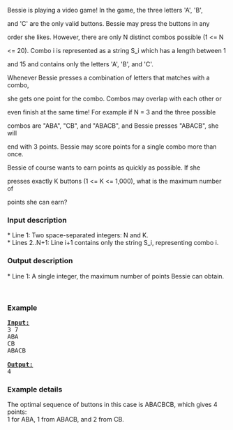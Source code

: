 <p>
Bessie is playing a video game! In the game, the three letters 'A', 'B',

and 'C' are the only valid buttons. Bessie may press the buttons in any

order she likes. However, there are only N distinct combos possible (1 &lt;= N

&lt;= 20). Combo i is represented as a string S_i which has a length between 1

and 15 and contains only the letters 'A', 'B', and 'C'.
</p>
 
<p>
Whenever Bessie presses a combination of letters that matches with a combo,

she gets one point for the combo. Combos may overlap with each other or

even finish at the same time! For example if N = 3 and the three possible

combos are "ABA", "CB", and "ABACB", and Bessie presses "ABACB", she will

end with 3 points. Bessie may score points for a single combo more than once.
</p>
 
<p>
Bessie of course wants to earn points as quickly as possible. If she

presses exactly K buttons (1 &lt;= K &lt;= 1,000), what is the maximum number of

points she can earn?
</p>


<h3>Input description</h3>

<p>
* Line 1: Two space-separated integers: N and K.<br>
* Lines 2..N+1: Line i+1 contains only the string S_i, representing combo i.<br>
</p>

<h3>Output description</h3>

<p>
* Line 1: A single integer, the maximum number of points Bessie can obtain.
</p>

<br>
<h3>Example</h3>

<pre><b><u>Input:</u></b>
3 7
ABA
CB
ABACB

<b><u>Output:</u></b>
4
</pre>


<h3>Example details</h3>
 
<p>
The optimal sequence of buttons in this case is ABACBCB, which gives 4 points:<br>
1 for ABA, 1 from ABACB, and 2 from CB.
</p>